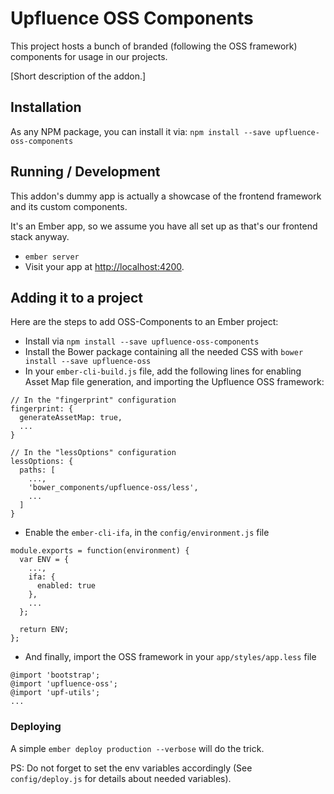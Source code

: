 # Upfluence OSS Components

This project hosts a bunch of branded (following the OSS framework)
components for usage in our projects.

[Short description of the addon.]

Installation
------------------------------------------------------------------------------

As any NPM package, you can install it via:
 `npm install --save upfluence-oss-components`

## Running / Development

This addon's dummy app is actually a showcase of the frontend framework
and its custom components.

It's an Ember app, so we assume you have all set up as that's our
frontend stack anyway.

* `ember server`
* Visit your app at [http://localhost:4200](http://localhost:4200).

## Adding it to a project

Here are the steps to add OSS-Components to an Ember project:

* Install via `npm install --save upfluence-oss-components`
* Install the Bower package containing all the needed CSS with `bower
  install --save upfluence-oss`
* In your `ember-cli-build.js` file, add the following lines for enabling Asset Map file generation, and importing the Upfluence OSS framework:

```
// In the "fingerprint" configuration
fingerprint: {
  generateAssetMap: true,
  ...
}

// In the "lessOptions" configuration
lessOptions: {
  paths: [
    ...,
    'bower_components/upfluence-oss/less',
    ...
  ]
}
```
* Enable the `ember-cli-ifa`, in the `config/environment.js` file
 
```
module.exports = function(environment) {
  var ENV = {
    ...,    
    ifa: {
      enabled: true
    },
    ...
  };

  return ENV;
};
```

* And finally, import the OSS framework in your `app/styles/app.less` file
 
```
@import 'bootstrap';
@import 'upfluence-oss';
@import 'upf-utils';
...
```


### Deploying

A simple `ember deploy production --verbose` will do the trick.

PS: Do not forget to set the env variables accordingly (See
`config/deploy.js` for details about needed variables).
